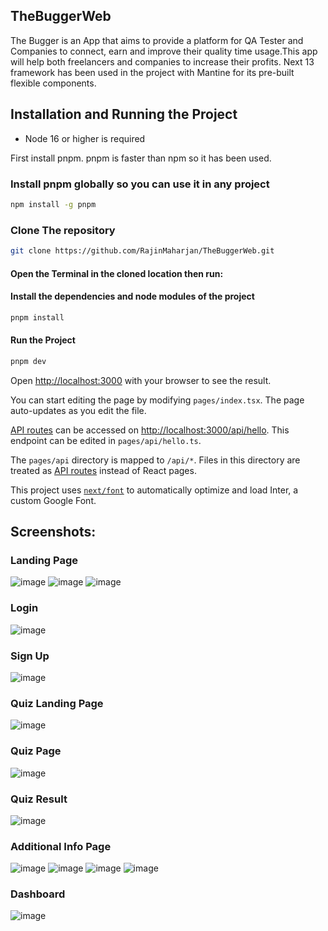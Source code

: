 ## TheBuggerWeb

The Bugger is an App that aims to provide a platform for QA Tester and Companies to connect, earn and improve their quality time usage.This app will help both freelancers and companies to increase their profits.
Next 13 framework has been used in the project with Mantine for its pre-built flexible components.

## Installation and Running the Project
- Node 16 or higher is required

First install pnpm. pnpm is faster than npm so it has been used.

### Install pnpm globally so you can use it in any project
```sh
npm install -g pnpm 
```
### Clone The repository
```sh
git clone https://github.com/RajinMaharjan/TheBuggerWeb.git
```
#### Open the Terminal in the cloned location then run:
#### Install the dependencies and node modules of the project 
```sh
pnpm install 
```
#### Run the Project
```sh
pnpm dev  
```
Open [http://localhost:3000](http://localhost:3000) with your browser to see the result.

You can start editing the page by modifying `pages/index.tsx`. The page auto-updates as you edit the file.

[API routes](https://nextjs.org/docs/api-routes/introduction) can be accessed on [http://localhost:3000/api/hello](http://localhost:3000/api/hello). This endpoint can be edited in `pages/api/hello.ts`.

The `pages/api` directory is mapped to `/api/*`. Files in this directory are treated as [API routes](https://nextjs.org/docs/api-routes/introduction) instead of React pages.

This project uses [`next/font`](https://nextjs.org/docs/basic-features/font-optimization) to automatically optimize and load Inter, a custom Google Font.


## Screenshots:
### Landing Page
![image](https://github.com/RajinMaharjan/TheBuggerWeb/assets/46868526/3fa19270-638c-4da4-b458-6608b972c452)
![image](https://github.com/RajinMaharjan/TheBuggerWeb/assets/46868526/b688d1cd-964a-4437-9bc6-479893735f72)
![image](https://github.com/RajinMaharjan/TheBuggerWeb/assets/46868526/ce1e210e-3aea-457c-b376-75b77ae3a799)

### Login 
![image](https://github.com/RajinMaharjan/TheBuggerWeb/assets/46868526/12eac691-5dff-4008-b98f-5c74472987b2)

### Sign Up 
![image](https://github.com/RajinMaharjan/TheBuggerWeb/assets/46868526/23f4062a-07fe-442d-9148-83db8f9b825d)

### Quiz Landing Page
![image](https://github.com/RajinMaharjan/TheBuggerWeb/assets/46868526/d13ff87d-80db-438c-98a2-486c33ae7194)

### Quiz Page
![image](https://github.com/RajinMaharjan/TheBuggerWeb/assets/46868526/d2df7a0f-359d-47df-bfae-dd3276e26cb8)

### Quiz Result
![image](https://github.com/RajinMaharjan/TheBuggerWeb/assets/46868526/19484626-ce3c-4278-84dd-5031fc0c599e)


### Additional Info Page
![image](https://github.com/QA-Lint/QA_Lint-web/assets/132425603/cfb565e5-a426-4d72-92f0-4a0fff35ea7f)
![image](https://github.com/QA-Lint/QA_Lint-web/assets/132425603/159e2000-4567-4e6a-a93e-9fdd763a7103)
![image](https://github.com/QA-Lint/QA_Lint-web/assets/132425603/333c58ec-d2f7-4e0e-9d54-1d8de02edf93)
![image](https://github.com/QA-Lint/QA_Lint-web/assets/132425603/b44fcd32-6b37-449b-91dd-11f1d16630c2)

### Dashboard
![image](https://github.com/QA-Lint/QA_Lint-web/assets/132425603/2b3dacc6-cf52-4780-8ef7-e9dc53c71507)

